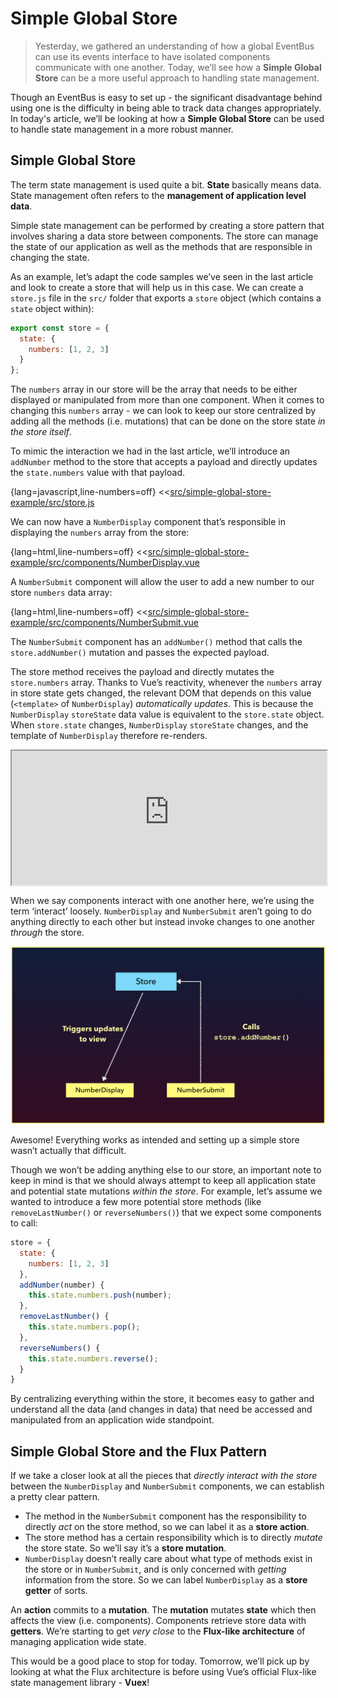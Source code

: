 # Simple Global Store

> Yesterday, we gathered an understanding of how a global EventBus can use its events interface to have isolated components communicate with one another. Today, we’ll see how a __Simple Global Store__ can be a more useful approach to handling state management.

Though an EventBus is easy to set up - the significant disadvantage behind using one is the difficulty in being able to track data changes appropriately. In today's article, we’ll be looking at how a __Simple Global Store__ can be used to handle state management in a more robust manner.

## Simple Global Store

The term state management is used quite a bit. __State__ basically means data. State management often refers to the __management of application level data__.

Simple state management can be performed by creating a store pattern that involves sharing a data store between components. The store can manage the state of our application as well as the methods that are responsible in changing the state.

As an example, let’s adapt the code samples we’ve seen in the last article and look to create a store that will help us in this case. We can create a `store.js` file in the `src/` folder that exports a `store` object (which contains a `state` object within):

```javascript
export const store = {
  state: {
    numbers: [1, 2, 3]
  }
};
```
The `numbers` array in our store will be the array that needs to be either displayed or manipulated from more than one component. When it comes to changing this `numbers` array - we can look to keep our store centralized by adding all the methods (i.e. mutations) that can be done on the store state _in the store itself_.

To mimic the interaction we had in the last article, we’ll introduce an `addNumber` method to the store that accepts a payload and directly updates the `state.numbers` value with that payload.

{lang=javascript,line-numbers=off}
<<[src/simple-global-store-example/src/store.js](./src/simple-global-store-example/src/store.js)

We can now have a `NumberDisplay` component that’s responsible in displaying the `numbers` array from the store:

{lang=html,line-numbers=off}
<<[src/simple-global-store-example/src/components/NumberDisplay.vue](./src/simple-global-store-example/src/components/NumberDisplay.vue)

A `NumberSubmit` component will allow the user to add a new number to our store `numbers` data array:

{lang=html,line-numbers=off}
<<[src/simple-global-store-example/src/components/NumberSubmit.vue](./src/simple-global-store-example/src/components/NumberSubmit.vue)

The `NumberSubmit` component has an `addNumber()` method that calls the `store.addNumber()` mutation and passes the expected payload.

The store method receives the payload and directly mutates the `store.numbers` array. Thanks to Vue’s reactivity, whenever the `numbers` array in store state gets changed, the relevant DOM that depends on this value (`<template>` of `NumberDisplay`) _automatically updates_. This is because the `NumberDisplay` `storeState` data value is equivalent to the `store.state` object. When `store.state` changes, `NumberDisplay` `storeState` changes, and the template of `NumberDisplay` therefore re-renders.

<iframe src='https://thirty-days-of-vue-global-store.surge.sh/'
        height="215"
        scrolling="no"
        style='display: block; margin: 0 auto; width: 100%'>
</iframe>

When we say components interact with one another here, we’re using the term ‘interact’ loosely. `NumberDisplay` and `NumberSubmit` aren’t going to do anything directly to each other but instead invoke changes to one another _through_ the store.

![](./public/assets/store-diagram.png)

Awesome! Everything works as intended and setting up a simple store wasn’t actually that difficult.

Though we won’t be adding anything else to our store, an important note to keep in mind is that we should always attempt to keep all application state and potential state mutations _within the store_. For example, let’s assume we wanted to introduce a few more potential store methods (like `removeLastNumber()` or `reverseNumbers()`) that we expect some components to call:

```javascript
store = {
  state: {
    numbers: [1, 2, 3]
  },
  addNumber(number) {
    this.state.numbers.push(number);
  },
  removeLastNumber() {
    this.state.numbers.pop();
  },
  reverseNumbers() {
    this.state.numbers.reverse();
  }
}
```

By centralizing everything within the store, it becomes easy to gather and understand all the data (and changes in data) that need be accessed and manipulated from an application wide standpoint.

## Simple Global Store and the Flux Pattern

If we take a closer look at all the pieces that _directly interact with the store_ between the `NumberDisplay` and `NumberSubmit` components, we can establish a pretty clear pattern.

- The method in the `NumberSubmit` component has the responsibility to directly _act_ on the store method, so we can label it as a __store action__.
- The store method has a certain responsibility which is to directly _mutate_ the store state. So we’ll say it’s a __store mutation__.
- `NumberDisplay` doesn’t really care about what type of methods exist in the store or in `NumberSubmit`, and is only concerned with _getting_ information from the store. So we can label `NumberDisplay` as a __store getter__ of sorts.

An __action__ commits to a __mutation__. The __mutation__ mutates __state__ which then affects the view (i.e. components). Components retrieve store data with __getters__. We’re starting to get _very close_ to the __Flux-like architecture__ of managing application wide state.

This would be a good place to stop for today. Tomorrow, we’ll pick up by looking at what the Flux architecture is before using Vue’s official Flux-like state management library - __Vuex__!
